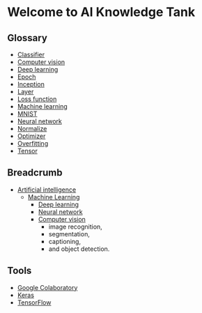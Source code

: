 # Welcome to AI Knowledge Tank

## Glossary

- [Classifier](glossary/classifier.html)
- [Computer vision](glossary/computer-vision.html)
- [Deep learning](glossary/deep-learning.html)
- [Epoch](glossary/epoch.html) 
- [Inception](glossary/inception.html)
- [Layer](glossary/layer.html)
- [Loss function](glossary/loss.html) 
- [Machine learning](glossary/machine-learning.html)
- [MNIST](glossary/mnist.html) 
- [Neural network](glossary/neural-network.html)
- [Normalize](glossary/normalize.html)
- [Optimizer](glossary/optimizer.html)
- [Overfitting](glossary/overfitting.html)
- [Tensor](glossary/tensor.html)


## Breadcrumb

- [Artificial intelligence](artificial-intelligence.html)
  - [Machine Learning](machine-learning.html)
    - [Deep learning](deep-learning.html)
    - [Neural network](neural-network.html)
    - [Computer vision](computer-vision.html)
        - image recognition, 
        - segmentation, 
        - captioning, 
        - and object detection.


## Tools

- [Google Colaboratory](glossary/google-colaboratory.html)
- [Keras](glossary/keras.html)
- [TensorFlow](glossary/tensorflow.html)
